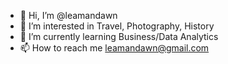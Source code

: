 - 👋 Hi, I’m @leamandawn
- 👀 I’m interested in Travel, Photography, History
- 🌱 I’m currently learning Business/Data Analytics
- 📫 How to reach me leamandawn@gmail.com

<!---
leamandawn/leamandawn is a ✨ special ✨ repository because its `README.md` (this file) appears on your GitHub profile.
You can click the Preview link to take a look at your changes.
--->
